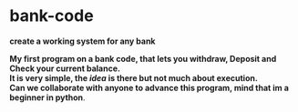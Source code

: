 # bank-code
<strong>create a working system for any bank</strong>


<p><b>My first program on a bank code, that lets you withdraw, Deposit and Check your current balance.<br/>
It is very simple, the <i>idea</i> is there but not much about execution.<br/>
Can we collaborate with anyone to advance this program, mind that im a beginner in python</b>.</p>

